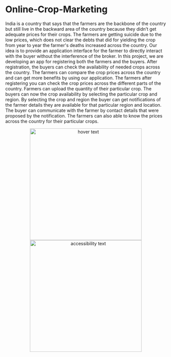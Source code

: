 # Online-Crop-Marketing
India is a country that says that the farmers are the backbone of the country but still live in the 
backward area of the country because they didn’t get adequate prices for their crops. The farmers are 
getting suicide due to the low prices, which does not clear the debts that did for yielding the crop from 
year to year the farmer's deaths increased across the country.
Our idea is to provide an application interface for the farmer to directly interact with the buyer without the interference of the broker. In 
this project, we are developing an app for registering both the farmers and the buyers. After 
registration, the buyers can check the availability of needed crops across the country. The farmers can 
compare the crop prices across the country and can get more benefits by using our application. The 
farmers after registering you can check the crop prices across the different parts of the country. 
Farmers can upload the quantity of their particular crop.
The buyers can now the crop availability by selecting the particular crop and region. By selecting the crop and region the buyer can get notifications 
of the farmer details they are available for that particular region and location. The buyer can 
communicate with the farmer by contact details that were proposed by the notification. The farmers 
can also able to know the prices across the country for their particular crops.


<p align="center">
  <img src="https://drive.google.com/uc?export=download&id=1nfKGdvzf3GyCpfc2dIJSm3MlAHL0mzfS" width="350" title="hover text">
  <img src="https://drive.google.com/uc?export=download&id=15PAFv4zosAf73542LyCYHRadD74uH7DH" width="350" alt="accessibility text">
</p>
